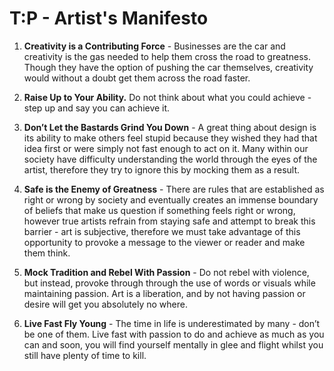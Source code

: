 # T:P - Artist's Manifesto

1. **Creativity is a Contributing Force** - Businesses are the car and creativity is the gas needed to help them cross the road to greatness. Though they have the option of pushing the car themselves, creativity would without a doubt get them across the road faster.

2. **Raise Up to Your Ability.** Do not think about what you could achieve - step up and say you can achieve it.

3. **Don’t Let the Bastards Grind You Down** - A great thing about design is its ability to make others feel stupid because they wished they had that idea first or were simply not fast enough to act on it. Many within our society have difficulty understanding the world through the eyes of the artist, therefore they try to ignore this by mocking them as a result. 

4. **Safe is the Enemy of Greatness** - There are rules that are established as right or wrong by society and eventually creates an immense boundary of beliefs that make us question if something feels right or wrong, however true artists refrain from staying safe and attempt to break this barrier - art is subjective, therefore we must take advantage of this opportunity to provoke a message to the viewer or reader and make them think.

5. **Mock Tradition and Rebel With Passion** - Do not rebel with violence, but instead, provoke through through the use of words or visuals while maintaining passion. Art is a liberation, and by not having passion or desire will get you absolutely no where.

6. **Live Fast Fly Young** - The time in life is underestimated by many - don’t be one of them. Live fast with passion to do and achieve as much as you can and soon, you will find yourself mentally in glee and flight whilst you still have plenty of time to kill. 